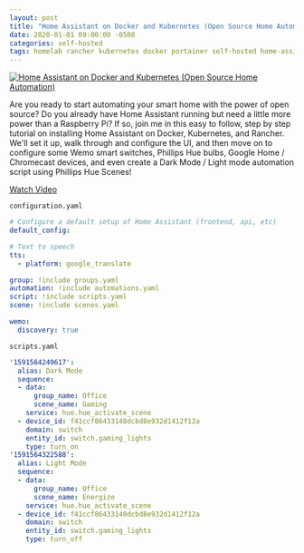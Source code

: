 ```yaml
---
layout: post
title: "Home Assistant on Docker and Kubernetes (Open Source Home Automation)"
date: 2020-01-01 09:00:00 -0500
categories: self-hosted
tags: homelab rancher kubernetes docker portainer self-hosted home-assistant
---
```


[![Home Assistant on Docker and Kubernetes (Open Source Home Automation)](https://img.youtube.com/vi/DK_Gdtn_wvw/0.jpg)](https://www.youtube.com/watch?v=DK_Gdtn_wvw "Home Assistant on Docker and Kubernetes (Open Source Home Automation)")

Are you ready to start automating your smart home with the power of open source?  Do you already have Home Assistant running but need a little more power than a Raspberry Pi?  If so, join me in this easy to follow, step by step tutorial on installing Home Assistant on Docker, Kubernetes, and Rancher. We'll set it up, walk through and configure the UI, and then move on to configure some Wemo smart switches, Phillips Hue bulbs, Google Home / Chromecast devices, and even create a Dark Mode / Light mode automation script using Phillips Hue Scenes!

[Watch Video](https://www.youtube.com/watch?v=DK_Gdtn_wvw)



`configuration.yaml`

```yml
# Configure a default setup of Home Assistant (frontend, api, etc)
default_config:

# Text to speech
tts:
  - platform: google_translate

group: !include groups.yaml
automation: !include automations.yaml
script: !include scripts.yaml
scene: !include scenes.yaml

wemo:
  discovery: true
```


`scripts.yaml`

```yml
'1591564249617':
  alias: Dark Mode
  sequence:
  - data:
      group_name: Office
      scene_name: Gaming
    service: hue.hue_activate_scene
  - device_id: f41ccf86433148dcbd8e932d1412f12a
    domain: switch
    entity_id: switch.gaming_lights
    type: turn_on
'1591564322588':
  alias: Light Mode
  sequence:
  - data:
      group_name: Office
      scene_name: Energize
    service: hue.hue_activate_scene
  - device_id: f41ccf86433148dcbd8e932d1412f12a
    domain: switch
    entity_id: switch.gaming_lights
    type: turn_off
```